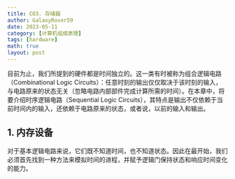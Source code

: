 ```yaml
---
title: CO3. 存储器
author: GalaxyRover59
date: 2023-05-11
category: [计算机组成原理]
tags: [hardware]
math: true
layout: post
---
```



目前为止，我们所提到的硬件都是时间独立的。这一类有时被称为组合逻辑电路（Combinational Logic Circuits）：任意时刻的输出仅仅取决于该时刻的输入，与电路原来的状态无关（忽略电路内部部件完成计算所需的时间）。在本章中，将要介绍时序逻辑电路（Sequential Logic Circuits），其特点是输出不仅依赖于当前时间内的输入，还依赖于电路原来的状态，或者说，以前的输入和输出。

## 1. 内存设备

对于基本逻辑电路来说，它们既不知道时间，也不知道状态。因此在最开始，我们必须首先找到一种方法来模拟时间的进程，并赋予逻辑门保持状态和响应时间变化的能力。